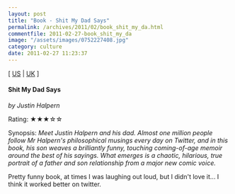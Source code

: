 ```yaml
---
layout: post
title: "Book - Shit My Dad Says"
permalink: /archives/2011/02/book_shit_my_da.html
commentfile: 2011-02-27-book_shit_my_da
image: "/assets/images/0752227408.jpg"
category: culture
date: 2011-02-27 11:23:37
---
```


\[ [US](http://www.amazon.com/o/asin/0752227408) | [UK](http://www.amazon.co.uk/o/asin/0752227408) \]

#### Shit My Dad Says

<em>by Justin Halpern</em>

Rating: ★★★☆☆

<div class="book_synopsis" markdown="1">
Synopsis: <em>Meet Justin Halpern and his dad. Almost one million people follow Mr Halpern's philosophical musings every day on Twitter, and in this book, his son weaves a brilliantly funny, touching coming-of-age memoir around the best of his sayings. What emerges is a chaotic, hilarious, true portrait of a father and son relationship from a major new comic voice.</em>
</div>

Pretty funny book, at times I was laughing out loud, but I didn't love it... I think it worked better on twitter.
